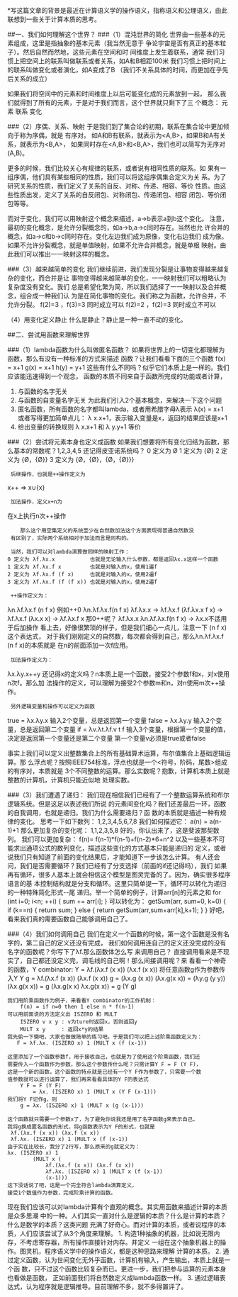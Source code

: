 
*写这篇文章的背景是最近在计算语义学的操作语义，指称语义和公理语义，由此联想到一些关于计算本质的思考。

##一、我们如何理解这个世界？
###（1）混沌世界的简化
世界由一些基本的元素组成，这里是指抽象的基本元素（我当然无意于
    争论宇宙是否有真正的基本粒子）。然后自然而然地，这些元素在空间和时
    间维度上发生着联系，通常
我们习惯上把空间上的联系叫做联系或者关系，如A和B相距100米
我们习惯上把时间上的联系叫做变化或者演化，如A变成了B
（我们不关系具体的时间，而更加在乎先后关系的成立）

如果我们将空间中的元素和时间维度上以后可能变化成的元素放到一起，
    那么我们就得到了所有的元素，于是对于我们而言，这个世界就只剩下了三
    个概念：
   元素
    联系
    变化

###（2）序偶、关系、映射
于是我们到了集合论的初期，联系在集合论中更加倾向于称为序偶，就是
    有序对。 如A和B有联系，就表示为<A,B>，如果B和A有关系，就表示为<B,A>，
    如果同时存在<A,B>和<B,A>，我们也可以简写为无序对(A,B)。

更多的时候，我们比较关心有规律的联系，或者说有相同性质的联系。如
    果有一组序偶，他们具有某些相同的性质，我们可以将这组序偶集合定义为关
    系。为了研究关系的性质，我们定义了关系的自反、对称、传递、相容、等价
    性质。由这些性质出发，定义了关系的自反闭包、对称闭包、传递闭包、相容
    闭包、等价闭包等等。

而对于变化，我们可以用映射这个概念来描述，a->b表示a到b这个变化。
    注意，最初的变化概念，是允许分裂概念的，如a->b,a->c同时存在。当然也允
    许合并的概念，如a->c和b->c同时存在。变化左边我们成为原像，变化右边我们
    成为像。如果不允许分裂概念，就是单值映射，如果不允许合并概念，就是单根
    映射。由此我们可以推出一一映射这样的概念。

###（3）越来越简单的变化
我们继续前进，我们发现分裂是让事物变得越来越复杂的变化，而合并是让
    事物变得越来越简单的变化，一一映射我们可以粗略认为复杂度没有变化。我们
    总是希望化繁为简，所以我们选择了一一映射以及合并概念，组合成一种我们认
    为是在简化事物的变化。我们称之为函数，允许合并，不允许分裂。
f(2)=3 ，f(3)=3 同时成立可以
f(2)=2 ，f(2)=3 同时成立不可以

（4）用变化定义静止
什么是静止？静止是一种一直不动的变化。



##二、尝试用函数来理解世界

###（1）lambda函数为什么叫做匿名函数？
如果将世界上的一切变化都理解为函数，那么有没有一种标准的方式来描述
    函数？让我们看看下面的三个函数
    f(x) = x+1
    g(x) = x+1
    h(y) = y+1
这些有什么不同吗？似乎它们本质上是一样的。我们应该能迅速得到一个观念，
    函数的本质不同来自于函数所完成的功能或者计算，
1. 与函数的名字无关
2. 与函数的自变量名字无关
    为此我们引入2个基本概念，来解决一下这个问题
1. 匿名函数，所有函数的名字都叫lambda，或者用希腊字母λ表示
  λ(x) = x+1
  或者写得更加简单点儿： λ x.x+1，表示输入变量是x，返回的结果应该是x+1
 2. 给出变量的转换规则
  λ x.x+1 和 λ y.y+1 等价

###（2）尝试将元素本身也定义成函数
如果我们想要将所有变化归结为函数，那么基本的常数呢？1,2,3,4,5
     还记得皮亚诺系统吗？
    0 定义为 Ø
    1 定义为 {Ø}
    2 定义为 {Ø，{Ø}}
    3 定义为 {Ø，{Ø}，{Ø，{Ø}}}

     后继操作，也就是++操作定义为
   x++ => x∪{x}

     加法操作，定义x+n为
在x上执行n次++操作

        那么这个用空集定义的系统至少在自然数加法这个方面表现得普通自然数没
     有区别了，实际两个系统相对于加法而言是同构的。

     当然，我们可以对lambda演算做同样的映射工作：
    0 定义为 λf.λx.x           也就是无论输入什么参数，都是返回λx.x这样一个函数
    1 定义为 λf.λx.f x         也就是对输入的x，使用1遍f
    2 定义为 λf.λx.f (f x)     也就是对输入的x，使用2遍f
    3 定义为 λf.λx.f (f (f x)) 也就是对输入的x，使用2遍f

     ++操作定义为：
   λn.λf.λx.f (n f x)
     例如++0
    λn.λf.λx.f(n f x) λf.λx.x  -> λf.λx.f (λf.λx.x f x)
                                  -> λf.λx.f (λx.x x)
                                  -> λf.λx.f x
     那0++呢？
    λf.λx.x λn.λf.λx.f(n f x)  -> λx.x不适用于后加操作
看上去，好像很繁琐的样子，但是我们细心一点儿，注意一下 (n f x)这个表达式，
     对于我们刚刚定义的自然数，每次都会得到自己，那么λn.λf.λx.f (n f x)的本质就是
     在n的前面添加一次f应用。

     加法操作定义为：
   λx.λy.x++y
     还记得x的定义吗？n本质上是一个函数，接受2个参数f和x，对x使用n次f。那么加
     法操作的定义，可以理解为接受2个参数m和n，对n使用m次++操作。

     另外逻辑变量和操作可以定义为函数
true  = λx.λy.x        输入2个变量，总是返回第一个变量
false = λx.λy.y        输入2个变量，总是返回第二个变量
if    = λv.λt.λf.v t f 输入3个变量，根据第一个变量的值，
       决定是返回第一个变量还是第二个变量
                               第一个变量v必须是true或者false

事实上我们可以定义出整数集合上的所有基础算术运算，布尔值集合上基础逻辑运算。那
    么浮点呢？按照IEEE754标准，浮点也就是一个<符号，阶码，尾数>组成的有序对，本质就是
    3个不同整数的运算。那么实数呢？抱歉，计算机本质上就是整数的计算机，计算机只能近似地
    处理实数。

###（3）我们遭遇了递归：
我们现在相信我们已经有了一个整数运算系统和布尔逻辑系统。但是这足以表述我们所说
    的元素间变化吗？我们还差最后一环，函数的自我调用，也就是递归。我们为什么需要递归？函
    数的本质就是描述一种有规律的变化。
思考一下如下数列：
1,2,3,4,5,6,7,8
我们如何描述它：
a(n) = a(n-1)+1
那么更加复杂的变化呢：
1,1,2,3,5,8
好的，你认出来了，这是斐波那契数列。
我们可以更加复杂：
f(n)= f(n-1)*f(n-1)+f(n-2)*6+n^2
        以及一些基本不可能求出通项公式的数列变化，描述这些变化的方式基本只能是递归的
   定义，或者说我们只有知道了前面的变化结果后，才能知道下一步该怎么计算。
   有人还会问，我们是否需要循环？我们已经有了分支选择（前面的if还记得吗），我们
   如果再有循环，很多人基本上就会相信这个模型是图灵完备的了。因为，确实很多程序语言的基
   本控制结构就是分支和循环。这里只简单提一下，循环可以转化为递归的一种特殊简化形式--尾
   递归。举一个简单的例子，计算arr[n]的元素之和
for (int i=0; i<n; ++i) {
    sum += arr[i];
}
   可以转化为：
getSum(arr, sum=0, k=0) {
    if (k==n) {
        return sum;
    } else {
        return getSum(arr,sum+arr[k],k+1);
    }
}
   好吧，看来我们真的需要函数自己能够调用自己了。


###（4）我们如何调用自己
       我们在定义一个函数的时候，第一这个函数是没有名字的，第二自己的定义还没有完成，
    我们如何调用连自己的定义还没完成的没有名字的函数呢？你写下了λf.那么函数体怎么写
    来调用自己？
直接调用看来是不现实了，自己都还没定义完，调毛线的自己啊！那么间接调用呢？来
    看看一个神奇的函数，Y combinator:
     Y = λf.(λx.f (x x)) (λx.f (x x))
    将任意函数g作为参数传入Y
     Y g = λf.(λx.f (x x)) (λx.f (x x)) g
         = (λx.g (x x)) (λx.g(x x))
         = (λy.g (y y)) (λx.g(x x))
         = g (λx.g(x x) λx.g(x x))
         = g (Y g)
    
    我们用阶乘函数作为例子，来看看Y combinator的工作机制：
        f(n) = if n=0 then 1 else n * f(n-1)
    可以用前面说的方法定义出 ISZERO 和 MULT
        ISZERO v x y : v为ture时返回x，否则返回y
        MULT x y     : 返回x*y的结果
    我先偷一下懒吧，大家也做做简单的练习吧。于是我们可以把上述阶乘函数定义为：
       F = λf.λx. (ISZERO x) 1 (MULT x (f (x-1))

    这里添加了一个函数参数f，用于接收自己，也就是为了使用这个阶乘函数，我们还
    需要传入一个函数作为参数，那么这个参数传什么呢？只需计算Y F = F (Y F)，
    这是一个新的函数，这个函数的特点就是已经有一个Y F作为参数了，只需要一个数
    值参数就可以进行运算了，我们再来看看具体的Y F的表达式
        Y F = F (Y F)
            = λx. (ISZERO x) 1 (MULT x (Y F (x-1)))
    我们将Y F记作g，则
        g = λx. (ISZERO x) 1 (MULT x (g (x-1)))

    这个函数就只需要一个参数x了，为了避免你说我还是用了名字函数g来表示自己，
    我将g换成匿名函数的形式，将g函数表示为Y F的形式，也就是
     λf.(λx.f (x x)) (λx.f (x x))
     λf.λx. (ISZERO x) 1 (MULT x (f (x-1))
    由于实在比较长，我分了2行写，那么原来的g就定义为：
    λx. (ISZERO x) 1 
            (MULT x ( 
                λf.(λx.f (x x)) (λx.f (x x))
                λf.λx. (ISZERO x) 1 (MULT x (f (x-1))
                (x-1)))
    这下没话说了吧，这是一个完全符合lambda演算定义，
    接受1个数值作为参数，完成阶乘计算的函数。

   现在我们应该可以对lambda计算有个直观的概念。其实用函数来描述计算的本质是众多思潮
中的一种。人们其实一直对什么是逻辑的本质？什么是计算的本质？什么是数学的本质？这类问题
充满了好奇心。而对计算的本质，或者说程序的本质，人们应该尝试了从3个角度来理解。
    1. 构造1种抽象的机器，比如说无限内存，不考虑寄存器，所有操作直接针对内存。并定义
       一组在这个抽象机器上的操作。图灵机，程序语义学中的操作语义，都是这种思路来理解
       计算的本质。
    2. 通过定义函数，认为世间变化无外乎函数，计算机有输入，产生输出，本质上就是一个函
       数，只不过这个函数比较复杂而已。更进一步，我们把参与运算的元素本身也看做是函数，
       正如前面我们将自然数定义成lambda函数一样。
    3. 通过逻辑表达式，认为程序就是逻辑推导。目前理解不多，就不多得置评了。